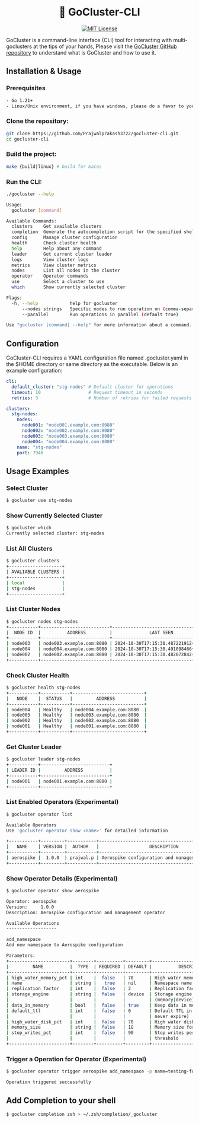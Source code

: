 <div align="center">

# 🌟 GoCluster-CLI

[![MIT License](https://img.shields.io/badge/License-MIT-blue.svg)](https://opensource.org/licenses/MIT)

</div>

GoCluster is a command-line interface (CLI) tool for interacting with multi-goclusters at the tips of your hands, Please visit the [GoCluster GitHub repository](https://github.com/Prajwalprakash3722/gocluster) to understand what is GoCluster and how to use it.

## Installation & Usage

### Prerequisites

```bash
- Go 1.21+
- Linux/Unix environment, if you have windows, please do a favor to yourself and throw it away:)
```
### Clone the repository:

```bash
git clone https://github.com/Prajwalprakash3722/gocluster-cli.git
cd gocluster-cli
```
### Build the project:

```bash
make {build|linux} # build for macos
```
### Run the CLI:

```bash
./gocluster --help

Usage:
  gocluster [command]

Available Commands:
  clusters    Get available clusters
  completion  Generate the autocompletion script for the specified shell
  config      Manage cluster configuration
  health      Check cluster health
  help        Help about any command
  leader      Get current cluster leader
  logs        View cluster logs
  metrics     View cluster metrics
  nodes       List all nodes in the cluster
  operator    Operator commands
  use         Select a cluster to use
  which       Show currently selected cluster

Flags:
  -h, --help            help for gocluster
      --nodes strings   Specific nodes to run operation on (comma-separated)
      --parallel        Run operations in parallel (default true)

Use "gocluster [command] --help" for more information about a command.
```

## Configuration

GoCluster-CLI requires a YAML configuration file named .gocluster.yaml in the $HOME directory or same directory as the executable. Below is an example configuration:

```yaml
cli:
  default_cluster: "stg-nodes" # Default cluster for operations
  timeout: 10                  # Request timeout in seconds
  retries: 3                   # Number of retries for failed requests

clusters:
  stg-nodes:
    nodes:
      node001: "node001.example.com:8080"
      node002: "node002.example.com:8080"
      node003: "node003.example.com:8080"
      node004: "node004.example.com:8080"
    name: "stg-nodes"
    port: 7946
```
## Usage Examples

### Select Cluster

```bash
$ gocluster use stg-nodes
```

### Show Currently Selected Cluster

```bash
$ gocluster which
Currently selected cluster: stg-nodes
```

### List All Clusters

```bash
$ gocluster clusters
+--------------------+
| AVALIABLE CLUSTERS |
+--------------------+
| local              |
| stg-nodes          |
+--------------------+
```

### List Cluster Nodes

```bash
$ gocluster nodes stg-nodes
+-----------+--------------------------+-------------------------------------+----------+
|  NODE ID  |          ADDRESS         |              LAST SEEN              |  STATE   |
+-----------+--------------------------+-------------------------------------+----------+
| node003   | node003.example.com:8080 | 2024-10-30T17:15:30.487221912+05:30| follower  |
| node004   | node004.example.com:8080 | 2024-10-30T17:15:30.491098466+05:30| follower  |
| node002   | node002.example.com:8080 | 2024-10-30T17:15:30.482072842+05:30| follower  |
+-----------+--------------------------+-------------------------------------+----------+
```

### Check Cluster Health

```bash
$ gocluster health stg-nodes
+-----------+-----------+---------------------------+
|   NODE    |  STATUS   |         ADDRESS           |
+-----------+-----------+---------------------------+
| node004   | Healthy   | node004.example.com:8080  |
| node003   | Healthy   | node003.example.com:8080  |
| node002   | Healthy   | node002.example.com:8080  |
| node001   | Healthy   | node001.example.com:8080  |
+-----------+-----------+---------------------------+
```

### Get Cluster Leader

```bash
$ gocluster leader stg-nodes
+-----------+--------------------------+
| LEADER ID |         ADDRESS          |
+-----------+--------------------------+
| node001   | node001.example.com:8080 |
+-----------+--------------------------+
```

### List Enabled Operators (Experimental)

```bash
$ gocluster operator list                                                                                                                     on  main [! ] via 🐹 v1.21.13 󰘧

Available Operators
Use 'gocluster operator show <name>' for detailed information

+-----------+---------+-----------+-------------------------------------------------+
|   NAME    | VERSION |  AUTHOR   |                   DESCRIPTION                   |
+-----------+---------+-----------+-------------------------------------------------+
| aerospike |  1.0.0  | prajwal.p | Aerospike configuration and management operator |
+-----------+---------+-----------+-------------------------------------------------+
```

### Show Operator Details (Experimental)

```bash
$ gocluster operator show aerospike

Operator: aerospike
Version:     1.0.0
Description: Aerospike configuration and management operator

Available Operations
-------------------

add_namespace
Add new namespace to Aerospike configuration

Parameters:
+-----------------------+--------+----------+---------+--------------------------------+
|         NAME          |  TYPE  | REQUIRED | DEFAULT |          DESCRIPTION           |
+-----------------------+--------+----------+---------+--------------------------------+
| high_water_memory_pct | int    |  false   | 70      | High water memory percentage   |
| name                  | string |   true   | nil     | Namespace name                 |
| replication_factor    | int    |  false   | 2       | Replication factor             |
| storage_engine        | string |  false   | device  | Storage engine type            |
|                       |        |          |         | (memory|device)                |
| data_in_memory        | bool   |  false   | true    | Keep data in memory            |
| default_ttl           | int    |  false   | 0       | Default TTL in seconds (0 =    |
|                       |        |          |         | never expire)                  |
| high_water_disk_pct   | int    |  false   | 70      | High water disk percentage     |
| memory_size           | string |  false   | 1G      | Memory size for namespace      |
| stop_writes_pct       | int    |  false   | 90      | Stop writes percentage         |
|                       |        |          |         | threshold                      |
+-----------------------+--------+----------+---------+--------------------------------+
```

### Trigger a Operation for Operator (Experimental)

```bash
$ gocluster operator trigger aerospike add_namespace -p name=testing-for-github -c config_path=/etc/aerospike/aerospike.conf -p high_water_disk_pct=40gocluster operator trigger aerospike add_namespace -p name=testing-for-github -c config_path=/etc/aerospike/aerospike.conf -p high_water_disk_pct=40

Operation triggered successfully
```


## Add Completion to your shell
```bash
$ gocluster completion zsh > ~/.zsh/completion/_gocluster
```
